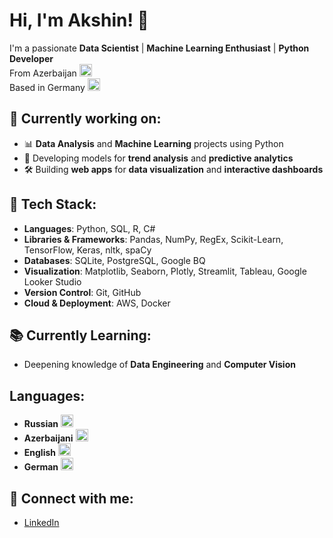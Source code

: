 # Hi, I'm Akshin! 👋

I'm a passionate **Data Scientist** | **Machine Learning Enthusiast** | **Python Developer**  
From Azerbaijan <img src="https://flagcdn.com/w320/az.png" width="20" alt="Azerbaijan">  
Based in Germany <img src="https://flagcdn.com/w320/de.png" width="20" alt="Germany">

## 💼 Currently working on:
- 📊 **Data Analysis** and **Machine Learning** projects using Python
- 🧠 Developing models for **trend analysis** and **predictive analytics**
- 🛠 Building **web apps** for **data visualization** and **interactive dashboards**

## 🔧 Tech Stack:
- **Languages**: Python, SQL, R, C#
- **Libraries & Frameworks**: Pandas, NumPy, RegEx, Scikit-Learn, TensorFlow, Keras, nltk, spaCy
- **Databases**: SQLite, PostgreSQL, Google BQ
- **Visualization**: Matplotlib, Seaborn, Plotly, Streamlit, Tableau, Google Looker Studio
- **Version Control**: Git, GitHub
- **Cloud & Deployment**: AWS, Docker

## 📚 Currently Learning:
- Deepening knowledge of **Data Engineering** and **Computer Vision**

## Languages:
- **Russian** <img src="https://flagcdn.com/w320/ru.png" width="20" alt="Russia">
- **Azerbaijani** <img src="https://flagcdn.com/w320/az.png" width="20" alt="Azerbaijan">
- **English** <img src="https://flagcdn.com/w320/gb.png" width="20" alt="United Kingdom">
- **German** <img src="https://flagcdn.com/w320/de.png" width="20" alt="Germany">

## 🔗 Connect with me:
- [LinkedIn](https://www.linkedin.com/in/ayygee24/)
